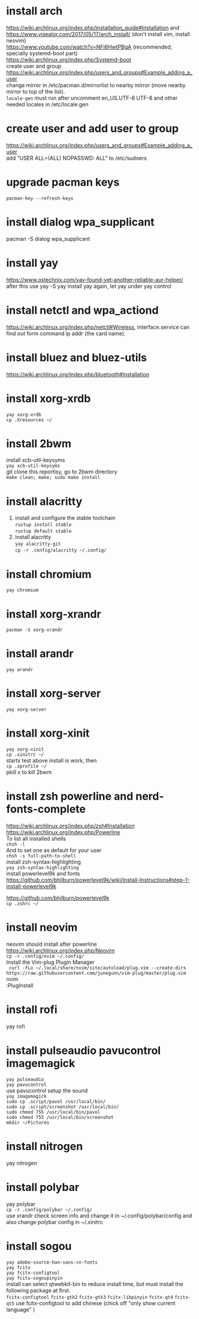 # install arch 
https://wiki.archlinux.org/index.php/installation_guide#Installation and https://www.viseator.com/2017/05/17/arch_install/ (don't install vim, install neovim)      
https://www.youtube.com/watch?v=NFi6HwtPBgA (recommended, specially systemd-boot part)     
https://wiki.archlinux.org/index.php/Systemd-boot      
create user and group https://wiki.archlinux.org/index.php/users_and_groups#Example_adding_a_user      
change mirror in /etc/pacman.d/mirrorlist to nearby mirror (move nearby mirror to top of the list).    
```locale-gen``` must run after uncomment en_US.UTF-8 UTF-8 and other needed locales in /etc/locale.gen    

# create user and add user to group
https://wiki.archlinux.org/index.php/users_and_groups#Example_adding_a_user    
add "USER ALL=(ALL) NOPASSWD: ALL" to /etc/sudoers

# upgrade pacman keys
```pacman-key --refresh-keys``` 

# install dialog wpa_supplicant
pacman -S dialog wpa_supplicant

# install yay
https://www.ostechnix.com/yay-found-yet-another-reliable-aur-helper/    
after this use yay -S yay install yay again, let yay under yay control

# install netctl and wpa_actiond
https://wiki.archlinux.org/index.php/netctl#Wireless, interface.service can find out form command ip addr (the card name).

# install bluez and bluez-utils
https://wiki.archlinux.org/index.php/bluetooth#Installation

# install xorg-xrdb
```yay xorg-xrdb```    
```cp .Xresources ~/``` 

# install 2bwm
install xcb-util-keysyms    
```yay xcb-util-keysyms```    
git clone this reportisy, go to 2bwm directory    
```make clean; make; sudo make install```            

# install alacritty
 1. install and configure the stable toolchain    
```rustup install stable```      
```rustup default stable```     
2. install alacritty    
```yay alacritty-git```         
```cp -r .config/alacritty ~/.config/```   

# install chromium
```yay chromium```   

# install xorg-xrandr
```pacman -S xorg-xrandr```    

# install arandr
```yay arandr```

# install xorg-server 
```yay xorg-server```

# install xorg-xinit
```yay xorg-xinit```    
```cp .xinitrc ~/```    
startx test above install is work, then    
```cp .zprofile ~/```        
pkill x to kill 2bwm

# install zsh powerline and nerd-fonts-complete
https://wiki.archlinux.org/index.php/zsh#Installation    
https://wiki.archlinux.org/index.php/Powerline  
To list all installed shells     
```chsh -l```    
And to set one as default for your user    
```chsh -s full-path-to-shell```    
install zsh-syntax-highlighting    
```yay zsh-syntax-highlighting```    
install powerlevel9k and fonts     
https://github.com/bhilburn/powerlevel9k/wiki/Install-Instructions#step-1-install-powerlevel9k  

https://github.com/bhilburn/powerlevel9k    
```cp .zshrc ~/``` 

# install neovim
neovim should install after powerline    
https://wiki.archlinux.org/index.php/Neovim    
```cp -r .config/nvim ~/.config/```  
Install the Vim-plug Plugin Manager    
``` curl -fLo ~/.local/share/nvim/site/autoload/plug.vim --create-dirs https://raw.githubusercontent.com/junegunn/vim-plug/master/plug.vim```   
nvim    
:PlugInstall    

# install rofi
yay rofi

# install pulseaudio pavucontrol imagemagick
```yay pulseaudio```    
```yay pavucontrol```     
use pavucontrol setup the sound       
```yay imagemagick```   
```sudo cp .script/pavol /usr/local/bin/```    
```sudo cp .script/screenshot /usr/local/bin/```    
```sudo chmod 755 /usr/local/bin/pavol```    
```sudo chmod 755 /usr/local/bin/screenshot```    
```mkdir ~/Pictures```

# install nitrogen
yay nitrogen

# install polybar
yay polybar     
```cp -r .config/polybar ~/.config/```     
use xrandr check screen info and change it in ~/.config/polybar/config and also change polybar config in ~/.xinitrc

# install sogou
```yay adobe-source-han-sans-cn-fonts```    
```yay fcitx```    
```yay fcitx-configtool```    
```yay fcitx-sogoupinyin```         
install can select qtwebkit-bin to reduce install time, but must install the following package at first.    
```fcitx-configtool```
```fcitx-gtk2```
```fcitx-gtk3```
```fcitx-libpinyin```
```fcitx-qt4```
```fcitx-qt5```
use fcitx-configtool to add chinese (chick off "only show current language" )



